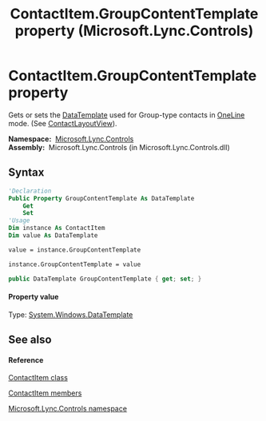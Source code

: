 ﻿---
title: ContactItem.GroupContentTemplate property  (Microsoft.Lync.Controls)
TOCTitle: 'GroupContentTemplate property '
ms:assetid: P:Microsoft.Lync.Controls.ContactItem.GroupContentTemplate_DI_3_UC_OCS14MrefLyncWPF
ms:mtpsurl: https://msdn.microsoft.com/en-us/library/microsoft.lync.controls.contactitem.groupcontenttemplate_di_3_uc_ocs14mreflyncwpf(v=office.15)
ms:contentKeyID: 48591144
ms.date: 07/28/2014
mtps_version: v=office.15
f1_keywords:
- Microsoft.Lync.Controls.ContactItem.GroupContentTemplate
dev_langs:
- CSharp
- JScript
- VB
- other
---

# ContactItem.GroupContentTemplate property

Gets or sets the [DataTemplate](http://msdn2.microsoft.com/en-us/library/ms589297) used for Group-type contacts in [OneLine](contactlayoutoption-enumeration-microsoft-lync-controls_1.md) mode. (See [ContactLayoutView](contactitem-contactlayoutview-property-microsoft-lync-controls_1.md)).

**Namespace:**  [Microsoft.Lync.Controls](microsoft-lync-controls-namespace_1.md)  
**Assembly:**  Microsoft.Lync.Controls (in Microsoft.Lync.Controls.dll)

## Syntax

``` vb
'Declaration
Public Property GroupContentTemplate As DataTemplate
    Get
    Set
'Usage
Dim instance As ContactItem
Dim value As DataTemplate

value = instance.GroupContentTemplate

instance.GroupContentTemplate = value
```

``` csharp
public DataTemplate GroupContentTemplate { get; set; }
```

#### Property value

Type: [System.Windows.DataTemplate](http://msdn2.microsoft.com/en-us/library/ms589297)  

## See also

#### Reference

[ContactItem class](contactitem-class-microsoft-lync-controls_1.md)

[ContactItem members](contactitem-members-microsoft-lync-controls_1.md)

[Microsoft.Lync.Controls namespace](microsoft-lync-controls-namespace_1.md)

